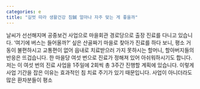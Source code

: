 ```yaml
---
categories: e
title: "길벗 따라 생활건강 침鍼 얼마나 자주 맞는 게 좋을까"
---
```

날씨가 선선해지며 공중보건 사업으로 마을회관 경로당으로 출장 진료를 다니고 있습니다. ‘여기에 버스는 들어올까?’ 싶은 산골짜기 마을로 찾아가 진료를 하다 보니, 평소 거동이 불편하시고 교통편이 없어 읍내로 치료받으러 가지 못하시는 할머니, 할아버지들의 반응은 뜨겁습니다. 한 마을당 여섯 번으로 진료가 정해져 있어 아쉬워하시기도 합니다. 저는 이 여섯 번의 진료 사업을 1주일에 2회씩 총 3주간 진행할 계획에 있습니다. 이렇게 사업 기간을 잡은 이유는 효과적인 침 치료 주기가 있기 때문입니다. 사업이 아니더라도 많은 환자분들이 평소